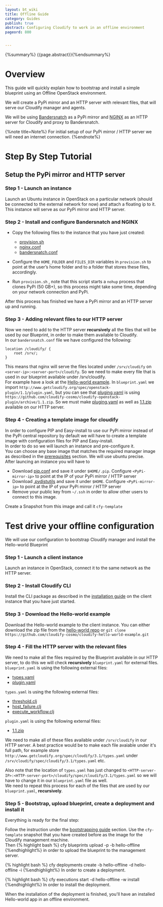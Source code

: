 ```yaml
---
layout: bt_wiki
title: Offline Guide
category: Guides
publish: true
abstract: Configuring Cloudify to work in an offline environment
pageord: 800


---
```

{%summary%} {{page.abstract}}{%endsummary%}

# Overview

This guide will quickly explain how to bootstrap and install a simple blueprint using an Offline OpenStack environment.

We will create a PyPi mirror and an HTTP server with relevant files, that will serve our Cloudify manager and agents.

We will be using [Bandersnatch](https://pypi.python.org/pypi/bandersnatch) as a PyPi mirror and [NGINX](http://nginx.org/) as an HTTP server for Cloudify and proxy to Bandersnatch.

{%note title=Note%}
For initial setup of our PyPi mirror / HTTP server we will need an internet connection.
{%endnote%}

# Step By Step Tutorial

## Setup the PyPi mirror and HTTP server

### Step 1 - Launch an instance

Launch an Ubuntu instance in OpenStack on a particular network (should be connected to the external network for now) and attach a floating ip to it.
This instance will serve as our PyPi mirror and HTTP server.

### Step 2 - Install and configure Bandersnatch and NGINX

- Copy the following files to the instance that you have just created:  

    - [provision.sh](https://gist.githubusercontent.com/hagaiGS/bec4fbe248433c72f102/raw/a6ccd24014b4b40556c882c889edac23b9d5b14a/provision.sh)
    - [nginx.conf](https://gist.githubusercontent.com/hagaiGS/bec4fbe248433c72f102/raw/255b766047b3be2960073b52b74062740ddfd6f9/nginx.conf)
    - [bandersnatch.conf](https://gist.githubusercontent.com/hagaiGS/bec4fbe248433c72f102/raw/b762a10cebccf1a55a85f69906388e02b2cab92a/bandersnatch.conf)

- Configure the `HOME_FOLDER` and `FILES_DIR` variables in `provision.sh` to point at the user’s home folder and to a folder that stores these files, accordingly.
- Run `provision.sh` , note that this script starts a `nohup` process that clones PyPi (50 GB+), so this process might take some time, depending on your network connection and PyPi.  

After this process has finished we have a PyPi mirror and an HTTP server up and running.

### Step 3 - Adding relevant files to our HTTP server
Now we need to add to the HTTP server **recursively** all the files that will be used by our Blueprint, in order to make them available to Cloudify.  
In our `bandersnatch.conf` file we have configured the following:

    location /cloudify/ {
        root /srv/;
    }

This means that nginx will serve the files located under `/srv/cloudify` on `<server-ip>:<server-port>/cloudify`. So we need to make every file that is used in our blueprint available under /srv/cloudify.  
For example have a look at the [Hello-world example](https://github.com/cloudify-cosmo/cloudify-hello-world-example). In `blueprint.yaml` we import `http://www.getcloudify.org/spec/openstack-plugin/1.1/plugin.yaml`, but you can see that [pluging.yaml](http://www.getcloudify.org/spec/openstack-plugin/1.1/plugin.yaml) is using `https://github.com/cloudify-cosmo/cloudify-openstack-plugin/archive/1.1.zip`. So we must make [pluging.yaml](http://www.getcloudify.org/spec/openstack-plugin/1.1/plugin.yaml) as well as [1.1.zip](https://github.com/cloudify-cosmo/cloudify-openstack-plugin/archive/1.1.zip) available on our HTTP server.

### Step 4 - Creating a template image for cloudify
In order to configure PIP and Easy-install to use our PyPi mirror instead of the PyPi central repository by default we will have to create a template image with configuration files for PIP and Easy-install.  
In order to do so we will launch an instance and pre-configure it.  
You can choose any base image that matches the required manager image as described in the [prerequisites](http://getcloudify.org/guide/3.1/installation-general.html#prerequisites) section. We will use ubuntu precise.  
After launcing an instance you will have to

- Download [pip.conf](https://gist.githubusercontent.com/hagaiGS/bec4fbe248433c72f102/raw/b512e364b0c3247df889ff620e08a33d890102b5/pip.conf) and save it under `$HOME/.pip`. Configure `<PyPi-mirror-ip>` to point at the IP of your PyPi mirror / HTTP server
- Download [.pydistutils](https://gist.githubusercontent.com/hagaiGS/bec4fbe248433c72f102/raw/886935f7694f83a6b72bf978ada2e563ece40974/.pydistutils) and save it under `$HOME`. Configure `<PyPi-mirror-ip>` to point at the IP of your PyPi mirror / HTTP server
- Remove your public key from `~/.ssh` in order to allow other users to connect to this image. 

Create a Snapshot from this image and call it `cfy-template`

# Test drive your offline configuration

We will use our configuration to bootstrap Cloudify manager and install the Hello-world Blueprint

### Step 1 - Launch a client instance

Launch an instance in OpenStack, connect it to the same network as the HTTP server.

### Step 2 - Install Cloudify CLI

Install the CLI package as described in the [installation guide](http://getcloudify.org/guide/3.1/installation-cli.html) on the client instance that you have just started.

### Step 3 - Download the Hello-world example

Download the Hello-world example to the client instance.
You can either download the zip file from the [hello-world repo](https://github.com/cloudify-cosmo/cloudify-hello-world-example)
or `git clone https://github.com/cloudify-cosmo/cloudify-hello-world-example.git`

### Step 4 - Fill the HTTP server with the relevant files

We need to make all the files required by the Blueprint available in our HTTP server, to do this we will check **recursively** `blueprint.yaml` for external files.  
`blueprint.yaml` is using the following external files:

- [types.yaml](http://www.getcloudify.org/spec/cloudify/3.1/types.yaml)
- [plugin.yaml](http://www.getcloudify.org/spec/openstack-plugin/1.1/plugin.yaml)

`types.yaml` is using the following external files:

- [threshold.clj](https://raw.githubusercontent.com/cloudify-cosmo/cloudify-manager/master/resources/rest-service/cloudify/policies/threshold.clj)
- [host_failure.clj](https://raw.githubusercontent.com/cloudify-cosmo/cloudify-manager/master/resources/rest-service/cloudify/policies/host_failure.clj)
- [execute_workflow.clj](https://raw.githubusercontent.com/cloudify-cosmo/cloudify-manager/master/resources/rest-service/cloudify/triggers/execute_workflow.clj)

`plugin.yaml` is using the following external files:

- [1.1.zip](https://github.com/cloudify-cosmo/cloudify-openstack-plugin/archive/1.1.zip)

We need to make all of these files available under `/srv/cloudify` in our HTTP server. A best practice would be to make each file avaiable under it's full path, for example store `http://www.getcloudify.org/spec/cloudify/3.1/types.yaml` under `/srv/cloudify/spec/cloudify/3.1/types.yaml` etc.  

Also note that the location of `types.yaml` has just changed to `<HTTP-server-IP>:<HTTP-server-port>/cloudify/spec/cloudify/3.1/types.yaml` so we will have to change it in our `blueprint.yaml` file as well.  
We need to repeat this process for each of the files that are used by our `blueprint.yaml`, **recursively**.

### Step 5 - Bootstrap, upload blueprint, create a deployment and install it
Everything is ready for the final step:  

Follow the instruction under the [bootstrapping guide](http://localhost:8080/guide/3.1/installation-bootstrapping.html) section. Use the `cfy-template` snapshot that you have created before as the image for the Cloudify management machine.  
Then
{% highlight bash %} cfy blueprints upload -p <PATH-TO-BLUEPRINT> -b hello-offline
{%endhighlight%}
in order to upload the blueprint to the management server.

{% highlight bash %} cfy deployments create -b hello-offline -d hello-offline -i <PATH-TO-INPUTS-FILE>
{%endhighlight%}
In order to create a deployment.

{% highlight bash %} cfy executions start -d hello-offline -w install
{%endhighlight%}
In order to install the deployment.

When the installation of the deployment is finished, you'll have an installed Hello-world app in an offline environment.
